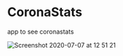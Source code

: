 # CoronaStats
app to see coronastats

![Screenshot 2020-07-07 at 12 51 21](https://user-images.githubusercontent.com/28863725/86770175-905aae00-c050-11ea-9b71-2f17d04e1234.png)
